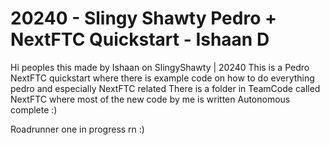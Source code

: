 # 20240 - Slingy Shawty Pedro + NextFTC Quickstart - Ishaan D
Hi peoples this made by Ishaan on SlingyShawty | 20240 
This is a Pedro NextFTC quickstart where there is example code on how to do everything pedro and especially NextFTC related There is a folder in TeamCode called NextFTC where most of the new code by me is written
Autonomous complete :)


Roadrunner one in progress rn :)


